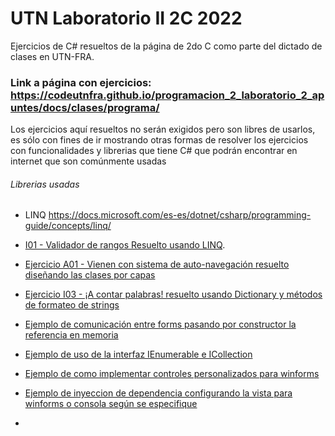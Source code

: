 # UTN Laboratorio II 2C 2022
 Ejercicios de C# resueltos de la página de 2do C como parte del dictado de clases en UTN-FRA.
### Link a página con ejercicios: https://codeutnfra.github.io/programacion_2_laboratorio_2_apuntes/docs/clases/programa/

Los ejercicios aquí resueltos no serán exigidos pero son libres de usarlos, es sólo con fines de ir mostrando otras formas de resolver los ejercicios con funcionalidades y librerias que tiene C# que podrán encontrar en internet que son comúnmente usadas

###### Librerias usadas
- LINQ https://docs.microsoft.com/es-es/dotnet/csharp/programming-guide/concepts/linq/

-  [I01 - Validador de rangos Resuelto usando LINQ](https://github.com/pedrogfleming/UTN-LaboratorioII-2C-2022/blob/main/01-ValidadorDeRangos/01-ValidadorDeRangos/Program.cs).
-  [Ejercicio A01 - Vienen con sistema de auto-navegación resuelto diseñando las clases por capas](https://github.com/pedrogfleming/UTN-LaboratorioII-2C-2022/blob/main/04-A01-VienenConSistemaDeAuto-Navegacion/A01-Camioneros/A01-Camioneros/Program.cs)
-  [Ejercicio I03 - ¡A contar palabras! resuelto usando Dictionary y métodos de formateo de strings](https://github.com/pedrogfleming/UTN-LaboratorioII-2C-2022/blob/main/05-I03-A-Contar-Palabras/I03-A_Contar_Palabras/Form-ContarPalabras/FormContador.cs)
-  [Ejemplo de comunicación entre forms pasando por constructor la referencia en memoria](https://github.com/pedrogfleming/UTN-LaboratorioII-2C-2022/blob/main/07-ComunicacionEntreForms/07-ComunicacionEntreForms/Form1.cs)
-  [Ejemplo de uso de la interfaz IEnumerable e ICollection](https://github.com/pedrogfleming/UTN-LaboratorioII-2C-2022/blob/main/10-IEnumerableEjemplo/10-IEnumerableEjemplo/Program.cs)
-  [Ejemplo de como implementar controles personalizados para winforms](https://github.com/pedrogfleming/UTN-LaboratorioII-2C-2022/blob/main/11-CustomControls-Ejemplo/11-CustomControls-Ejemplo/MyCustomerInfoUserControl.cs)
-  [Ejemplo de inyeccion de dependencia configurando la vista para winforms o consola según se especifique](https://github.com/pedrogfleming/UTN-LaboratorioII-2C-2022/tree/main/12-Interfaces-MultipleVistas)
- 
